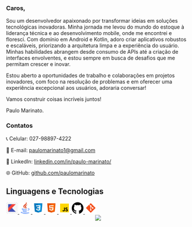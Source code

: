 ### Caros,

Sou um desenvolvedor apaixonado por transformar ideias em soluções tecnológicas inovadoras. Minha jornada me levou do mundo do estoque à liderança técnica e ao desenvolvimento mobile, onde me encontrei e floresci. Com domínio em Android e Kotlin, adoro criar aplicativos robustos e escaláveis, priorizando a arquitetura limpa e a experiência do usuário. Minhas habilidades abrangem desde consumo de APIs até a criação de interfaces envolventes, e estou sempre em busca de desafios que me permitam crescer e inovar.

Estou aberto a oportunidades de trabalho e colaborações em projetos inovadores, com foco na resolução de problemas e em oferecer uma experiência excepcional aos usuários, adoraria conversar!


Vamos construir coisas incríveis juntos!


Paulo Marinato.

### Contatos

📞 Celular: 027-98897-4222

📧 E-mail: paulomarinato1@gmail.com

💼 LinkedIn: [linkedin.com/in/paulo-marinato/](https://www.linkedin.com/in/paulo-marinato/)

🌐 GitHub: [github.com/paulomarinato](https://github.com/paulomarinato)


## Linguagens e Tecnologias


<a href="https://developer.mozilla.org/pt-BR/docs/Web/HTML" target="_blank" rel="noreferrer">
<img src="./images/Kotlin.jpg" width="32" height="32" />
</a>

<a href="https://developer.mozilla.org/pt-BR/docs/Web/HTML" target="_blank" rel="noreferrer">
<img src="./images/java.png" width="32" height="32" />
</a>

<a href="https://developer.mozilla.org/pt-BR/docs/Web/CSS" target="_blank" rel="noreferrer">
<img src="./images/css3.svg" width="32" height="32" />
</a>

<a href="https://developer.mozilla.org/pt-BR/docs/Web/HTML" target="_blank" rel="noreferrer">
<img src="./images/html-5.svg" width="32" height="32" />
</a>

<a href="https://www.javascript.com" target="_blank" rel="noreferrer">
<img src="./images/javascript.svg" width="32" height="32" />
</a>

<a href="https://git-scm.com" target="_blank" rel="noreferrer">
<img src="./images/GitHub2.png" width="32" height="32" />
</a>

<a href="https://git-scm.com" target="_blank" rel="noreferrer">
<img src="./images/git.svg" width="32" height="32" />
</a>



<div align='center'>
<a height="140em" href="http://www.github.com/paulomarinato"><img src="https://github-readme-streak-stats.herokuapp.com/?user=paulomarinato&stroke=2ea043&background=171717&ring=3382ed&fire=ff6347&currStreakNum=0bd967&currStreakLabel=3382ed&sideNums=0bd967&sideLabels=3382ed&dates=0bd967&hide_border=true" /></a>
</div>
